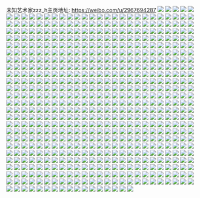 未知艺术家zzz_h主页地址: https://weibo.com/u/2967694287 
![](https://wx4.sinaimg.cn/mw2000/b0e36bcfly1h96jp3pt6tj22j71qc7wh.jpg) 
![](https://wx4.sinaimg.cn/mw2000/b0e36bcfly1h96jp7628vj22j71qcnpd.jpg) 
![](https://wx4.sinaimg.cn/mw2000/b0e36bcfly1h96jp51rjfj22j71qc7wh.jpg) 
![](https://wx4.sinaimg.cn/mw2000/b0e36bcfly1h96jp680wjj20n01dsdya.jpg) 
![](https://wx4.sinaimg.cn/mw2000/b0e36bcfly1h96jpaezs2j21hd37ku0x.jpg) 
![](https://wx4.sinaimg.cn/mw2000/b0e36bcfly1h8wjhhbumyj22c133y4qr.jpg) 
![](https://wx4.sinaimg.cn/mw2000/b0e36bcfly1h8wjhj0780j22c0340b2a.jpg) 
![](https://wx4.sinaimg.cn/mw2000/b0e36bcfly1h8wjhcu8pjj22eo37k7wk.jpg) 
![](https://wx4.sinaimg.cn/mw2000/b0e36bcfly1h8wjhemjo6j20u00u0wiq.jpg) 
![](https://wx4.sinaimg.cn/mw2000/b0e36bcfly1h8wjhkdi1zj22c13424qq.jpg) 
![](https://wx4.sinaimg.cn/mw2000/b0e36bcfly1h8wjg4l2myj20wi1ycdrg.jpg) 
![](https://wx4.sinaimg.cn/mw2000/b0e36bcfly1h896w9l913j22c0333hdu.jpg) 
![](https://wx4.sinaimg.cn/mw2000/b0e36bcfly1h896vuvg7cj21uo18g7w2.jpg) 
![](https://wx4.sinaimg.cn/mw2000/b0e36bcfly1h896w50157j22c0341qv6.jpg) 
![](https://wx4.sinaimg.cn/mw2000/b0e36bcfly1h896wqrjbtj21s035se82.jpg) 
![](https://wx4.sinaimg.cn/mw2000/b0e36bcfly1h896wedf8rj22j71qcu0x.jpg) 
![](https://wx4.sinaimg.cn/mw2000/b0e36bcfly1h896wyyrvmj21s035s7wi.jpg) 
![](https://wx4.sinaimg.cn/mw2000/b0e36bcfly1h896vzaumij22j71qc1ky.jpg) 
![](https://wx4.sinaimg.cn/mw2000/b0e36bcfly1h896wb5me4j21uo18gb25.jpg) 
![](https://wx4.sinaimg.cn/mw2000/b0e36bcfly1h896wijxb2j22j71qc7wi.jpg) 
![](https://wx4.sinaimg.cn/mw2000/b0e36bcfly1h896w14d83j218g1uono2.jpg) 
![](https://wx4.sinaimg.cn/mw2000/b0e36bcfly1h896x5hcxhj24mo2lsx6r.jpg) 
![](https://wx4.sinaimg.cn/mw2000/b0e36bcfly1h896xiqlf6j218g1uob29.jpg) 
![](https://wx4.sinaimg.cn/mw2000/b0e36bcfly1h896wtdhadj22c0340x6q.jpg) 
![](https://wx4.sinaimg.cn/mw2000/b0e36bcfly1h896wjwtybj23402c0hdt.jpg) 
![](https://wx4.sinaimg.cn/mw2000/b0e36bcfly1h896x7m4s0j22c0340u0y.jpg) 
![](https://wx4.sinaimg.cn/mw2000/b0e36bcfly1h7up1lcajyj20wi1ychdt.jpg) 
![](https://wx4.sinaimg.cn/mw2000/b0e36bcfly1h7ufusibqej23342bcqv7.jpg) 
![](https://wx4.sinaimg.cn/mw2000/b0e36bcfly1h7ufuxkwnpj22bc334npf.jpg) 
![](https://wx4.sinaimg.cn/mw2000/b0e36bcfly1h7ufv46sqlj22bc334qv7.jpg) 
![](https://wx4.sinaimg.cn/mw2000/b0e36bcfly1h7ufv66f2mj23342bckjl.jpg) 
![](https://wx4.sinaimg.cn/mw2000/b0e36bcfly1h7ufuy4h0yj20zi1bek54.jpg) 
![](https://wx4.sinaimg.cn/mw2000/b0e36bcfly1h7ufvbsuqoj23342bcnpd.jpg) 
![](https://wx4.sinaimg.cn/mw2000/b0e36bcfly1h7oh5n4m0ij21s02dc4qq.jpg) 
![](https://wx4.sinaimg.cn/mw2000/b0e36bcfly1h7oh5qbt66j22dc1s0b2a.jpg) 
![](https://wx4.sinaimg.cn/mw2000/b0e36bcfly1h7oh5eqmudj21s02dckjm.jpg) 
![](https://wx4.sinaimg.cn/mw2000/b0e36bcfly1h7oh5gsajjj23342bc1ky.jpg) 
![](https://wx4.sinaimg.cn/mw2000/b0e36bcfly1h7c8jto58uj21sc2dsqv5.jpg) 
![](https://wx4.sinaimg.cn/mw2000/b0e36bcfly1h7c8jucut8j21sc2dsnpd.jpg) 
![](https://wx4.sinaimg.cn/mw2000/b0e36bcfly1h7899o2edhj22dc1s078b.jpg) 
![](https://wx4.sinaimg.cn/mw2000/b0e36bcfly1h7899p6di3j22dc1s0n4z.jpg) 
![](https://wx4.sinaimg.cn/mw2000/b0e36bcfly1h7899irmynj22c02c0qv5.jpg) 
![](https://wx4.sinaimg.cn/mw2000/b0e36bcfly1h7899ro11lj21sc2dskjl.jpg) 
![](https://wx4.sinaimg.cn/mw2000/b0e36bcfly1h789ag7fj7j21fy1fytbp.jpg) 
![](https://wx4.sinaimg.cn/mw2000/b0e36bcfly1h7899swfioj21sc2dsb29.jpg) 
![](https://wx4.sinaimg.cn/mw2000/b0e36bcfly1h789a9o21mj21400tl43e.jpg) 
![](https://wx4.sinaimg.cn/mw2000/b0e36bcfly1h6ya4os5gej22c0340e82.jpg) 
![](https://wx4.sinaimg.cn/mw2000/b0e36bcfly1h6ya4llnf5j22c02c07wi.jpg) 
![](https://wx4.sinaimg.cn/mw2000/b0e36bcfly1h6ya4s6qehj22c0340x6q.jpg) 
![](https://wx4.sinaimg.cn/mw2000/b0e36bcfly1h6s90clweyj21s02dcu0x.jpg) 
![](https://wx4.sinaimg.cn/mw2000/b0e36bcfly1h6s90fpy6tj21s02dckjl.jpg) 
![](https://wx4.sinaimg.cn/mw2000/b0e36bcfly1h6s90643z4j22dc1s01ky.jpg) 
![](https://wx4.sinaimg.cn/mw2000/b0e36bcfly1h6s90k58m4j215o2bcnpd.jpg) 
![](https://wx4.sinaimg.cn/mw2000/b0e36bcfly1h6nfy0gm4yj21s02dc1im.jpg) 
![](https://wx4.sinaimg.cn/mw2000/b0e36bcfly1h6nfxzsb9zj23342bgqci.jpg) 
![](https://wx4.sinaimg.cn/mw2000/b0e36bcfly1h6nfy66qmhj21s02dgjyu.jpg) 
![](https://wx4.sinaimg.cn/mw2000/b0e36bcfly1h6nfy7pt9gj23402c6x6q.jpg) 
![](https://wx4.sinaimg.cn/mw2000/b0e36bcfly1h6b6600vzbj215o2bfe81.jpg) 
![](https://wx4.sinaimg.cn/mw2000/b0e36bcfly1h6b663uoe9j22bq33zk1p.jpg) 
![](https://wx4.sinaimg.cn/mw2000/b0e36bcfly1h6b665ap81j22c02cax6p.jpg) 
![](https://wx4.sinaimg.cn/mw2000/b0e36bcfly1h6a10w6lgpj22c0340hdt.jpg) 
![](https://wx4.sinaimg.cn/mw2000/b0e36bcfly1h6a10v74l9j22c0340jvy.jpg) 
![](https://wx4.sinaimg.cn/mw2000/b0e36bcfly1h6a10r01bmj22c03404j1.jpg) 
![](https://wx4.sinaimg.cn/mw2000/b0e36bcfly1h6a1111fjqj21kw2dcu0x.jpg) 
![](https://wx4.sinaimg.cn/mw2000/b0e36bcfly1h6a10qfllhj21c920eac1.jpg) 
![](https://wx4.sinaimg.cn/mw2000/b0e36bcfly1h6a1147uq6j21kw2dcado.jpg) 
![](https://wx4.sinaimg.cn/mw2000/b0e36bcfly1h646wyacdlj21kw2dc121.jpg) 
![](https://wx4.sinaimg.cn/mw2000/b0e36bcfly1h646wusulaj21kw2dc7wi.jpg) 
![](https://wx4.sinaimg.cn/mw2000/b0e36bcfly1h5qyjn3ymbj21kw1kw7wh.jpg) 
![](https://wx4.sinaimg.cn/mw2000/b0e36bcfly1h5qyjomcqkj22c0340u0y.jpg) 
![](https://wx4.sinaimg.cn/mw2000/b0e36bcfly1h5qyjpg8ymj21sc2ds7wh.jpg) 
![](https://wx4.sinaimg.cn/mw2000/b0e36bcfly1h5qyjs43adj22c0340npf.jpg) 
![](https://wx4.sinaimg.cn/mw2000/b0e36bcfly1h5qyjll5j9j22c0340kjn.jpg) 
![](https://wx4.sinaimg.cn/mw2000/b0e36bcfly1h5qyjtmgs5j22c0340kjn.jpg) 
![](https://wx4.sinaimg.cn/mw2000/b0e36bcfly1h5qyjv5m7jj22c0340npf.jpg) 
![](https://wx4.sinaimg.cn/mw2000/b0e36bcfly1h5lj83u3zij20xc4bke82.jpg) 
![](https://wx4.sinaimg.cn/mw2000/b0e36bcfly1h5lj820vt0j20uk48se82.jpg) 
![](https://wx4.sinaimg.cn/mw2000/b0e36bcfly1h5lj85p0e3j23402c0qv7.jpg) 
![](https://wx4.sinaimg.cn/mw2000/b0e36bcfly1h5emebfld2j21kw2dc1ky.jpg) 
![](https://wx4.sinaimg.cn/mw2000/b0e36bcfly1h5emed83rqj21kw2dcx6p.jpg) 
![](https://wx4.sinaimg.cn/mw2000/b0e36bcfly1h5eme9i4rjj21kw2dc1ky.jpg) 
![](https://wx4.sinaimg.cn/mw2000/b0e36bcfly1h5emef7vo0j21kw2dcx6p.jpg) 
![](https://wx4.sinaimg.cn/mw2000/b0e36bcfly1h5dgd2y8yoj22c02c0b2a.jpg) 
![](https://wx4.sinaimg.cn/mw2000/b0e36bcfly1h5dgczla2oj22c02c0x6p.jpg) 
![](https://wx4.sinaimg.cn/mw2000/b0e36bcfly1h54b5fw36ej20xc3pc7wi.jpg) 
![](https://wx4.sinaimg.cn/mw2000/b0e36bcfly1h54b5e268sj215o662kjl.jpg) 
![](https://wx4.sinaimg.cn/mw2000/b0e36bcfly1h54b5c893zj215o20x4qp.jpg) 
![](https://wx4.sinaimg.cn/mw2000/b0e36bcfly1h54b5aw5b8j22j71qce83.jpg) 
![](https://wx4.sinaimg.cn/mw2000/b0e36bcfly1h4w1hv4c4bj20dw0dwdgm.jpg) 
![](https://wx4.sinaimg.cn/mw2000/b0e36bcfly1h4o860l9bjj22c0340x6q.jpg) 
![](https://wx4.sinaimg.cn/mw2000/b0e36bcfly1h4o85uijigj22c02c0qu5.jpg) 
![](https://wx4.sinaimg.cn/mw2000/b0e36bcfly1h4o85ded14j22bc334x6p.jpg) 
![](https://wx4.sinaimg.cn/mw2000/b0e36bcfly1h4o85l073kj215o3341ky.jpg) 
![](https://wx4.sinaimg.cn/mw2000/b0e36bcfly1h4o85t0rboj215o3h0npd.jpg) 
![](https://wx4.sinaimg.cn/mw2000/b0e36bcfly1h4o87016ldj23342bcu0y.jpg) 
![](https://wx4.sinaimg.cn/mw2000/b0e36bcfly1h4o86b9eu5j22bc334hdu.jpg) 
![](https://wx4.sinaimg.cn/mw2000/b0e36bcfly1h4o85x7ez7j22c02c04qq.jpg) 
![](https://wx4.sinaimg.cn/mw2000/b0e36bcfly1h4o86ffkznj22c0340x6q.jpg) 
![](https://wx4.sinaimg.cn/mw2000/b0e36bcfly1h4o86jafohj22c0340u0y.jpg) 
![](https://wx4.sinaimg.cn/mw2000/b0e36bcfly1h4o86l5riej22ds1scnpd.jpg) 
![](https://wx4.sinaimg.cn/mw2000/b0e36bcfly1h4krvp8974j22bc334hdu.jpg) 
![](https://wx4.sinaimg.cn/mw2000/b0e36bcfly1h4krvnc9hmj215o334npe.jpg) 
![](https://wx4.sinaimg.cn/mw2000/b0e36bcfly1h4krvrlah5j22bc334npe.jpg) 
![](https://wx4.sinaimg.cn/mw2000/b0e36bcfly1h4krvu0iy6j22bc334kjn.jpg) 
![](https://wx4.sinaimg.cn/mw2000/b0e36bcfly1h4krvuxfttj22c03401kz.jpg) 
![](https://wx4.sinaimg.cn/mw2000/b0e36bcfly1h4krvwmegjj215o3347wi.jpg) 
![](https://wx4.sinaimg.cn/mw2000/b0e36bcfly1h3x0c5x8q3j20xc1wrkdw.jpg) 
![](https://wx4.sinaimg.cn/mw2000/b0e36bcfly1h3xcrr90i4j20xc1a8thc.jpg) 
![](https://wx4.sinaimg.cn/mw2000/b0e36bcfly1h3x0iv1zq2j20xc1pnk54.jpg) 
![](https://wx4.sinaimg.cn/mw2000/b0e36bcfly1h3xcrrrkexj20xc1juarz.jpg) 
![](https://wx4.sinaimg.cn/mw2000/b0e36bcfly1h3z9zjkp9bj20xc1pndp4.jpg) 
![](https://wx4.sinaimg.cn/mw2000/b0e36bcfly1h3z9zi5twdj215o1lo1it.jpg) 
![](https://wx4.sinaimg.cn/mw2000/b0e36bcfly1h3v3sn1r26j21ji4aa4qp.jpg) 
![](https://wx4.sinaimg.cn/mw2000/b0e36bcfly1h3v3snc2ytj20u30u0n1d.jpg) 
![](https://wx4.sinaimg.cn/mw2000/b0e36bcfly1h3ljtgjv3sj21kw2dc4qq.jpg) 
![](https://wx4.sinaimg.cn/mw2000/b0e36bcfly1h3ljtd4j3jj215o3h0e81.jpg) 
![](https://wx4.sinaimg.cn/mw2000/b0e36bcfly1h3ljtpvi71j21kw2dc1ky.jpg) 
![](https://wx4.sinaimg.cn/mw2000/b0e36bcfly1h3ljtn16soj21kw2dcx6p.jpg) 
![](https://wx4.sinaimg.cn/mw2000/b0e36bcfly1h3lju2ermaj21ba0zgwik.jpg) 
![](https://wx4.sinaimg.cn/mw2000/b0e36bcfly1h3lju20r48j21kw2dc1ky.jpg) 
![](https://wx4.sinaimg.cn/mw2000/b0e36bcfly1h3ljtjlugdj21kw2dc7wh.jpg) 
![](https://wx4.sinaimg.cn/mw2000/b0e36bcfly1h3ljtuap1dj215o3h0e82.jpg) 
![](https://wx4.sinaimg.cn/mw2000/b0e36bcfly1h3ljtsp934j21kw2dc4qq.jpg) 
![](https://wx4.sinaimg.cn/mw2000/b0e36bcfly1h3ljtc4gb3j215o3hi1ky.jpg) 
![](https://wx4.sinaimg.cn/mw2000/b0e36bcfly1h3ljtxq1c1j22dc1kwkjm.jpg) 
![](https://wx4.sinaimg.cn/mw2000/b0e36bcfly1h3ljtz0pcvj215o3h07wi.jpg) 
![](https://wx4.sinaimg.cn/mw2000/b0e36bcfly1h3kdd6njsaj22c0340e81.jpg) 
![](https://wx4.sinaimg.cn/mw2000/b0e36bcfly1h3kdd4g3tqj21k02c04qq.jpg) 
![](https://wx4.sinaimg.cn/mw2000/b0e36bcfly1h3kdduz1sqj21kw2dce82.jpg) 
![](https://wx4.sinaimg.cn/mw2000/b0e36bcfly1h35gqbcs3zj20tz0tz45m.jpg) 
![](https://wx4.sinaimg.cn/mw2000/b0e36bcfly1h34ahof84pj20u00xagrv.jpg) 
![](https://wx4.sinaimg.cn/mw2000/b0e36bcfly1h2ty7etcmkj21kw1kw7wh.jpg) 
![](https://wx4.sinaimg.cn/mw2000/b0e36bcfly1h2ty7dl8v6j21kw1kwb29.jpg) 
![](https://wx4.sinaimg.cn/mw2000/b0e36bcfly1h2ty7fqyz5j21kw1kw7wh.jpg) 
![](https://wx4.sinaimg.cn/mw2000/b0e36bcfly1h2ty7gr3nnj21kw1kw1kx.jpg) 
![](https://wx4.sinaimg.cn/mw2000/b0e36bcfly1h2rt6vpaitj22c03401l1.jpg) 
![](https://wx4.sinaimg.cn/mw2000/b0e36bcfly1h2rt6wnbv9j21sc2dsu0x.jpg) 
![](https://wx4.sinaimg.cn/mw2000/b0e36bcfly1h2rt6u6bydj22c0340e84.jpg) 
![](https://wx4.sinaimg.cn/mw2000/b0e36bcfly1h2rt6y4h7ij21ka1kaqqj.jpg) 
![](https://wx4.sinaimg.cn/mw2000/b0e36bcfly1h2rt6xicqtj22c0340hdu.jpg) 
![](https://wx4.sinaimg.cn/mw2000/b0e36bcfly1h2rt6yw987j20zj0zjwom.jpg) 
![](https://wx4.sinaimg.cn/mw2000/b0e36bcfly1h2o8m1s8dhj20u00u0jvv.jpg) 
![](https://wx4.sinaimg.cn/mw2000/b0e36bcfly1h2hfu35g2oj20u00u0q8o.jpg) 
![](https://wx4.sinaimg.cn/mw2000/b0e36bcfly1h2gcc0hzo9j20u0140wku.jpg) 
![](https://wx4.sinaimg.cn/mw2000/b0e36bcfly1h2gcc0rjiaj20u01400yl.jpg) 
![](https://wx4.sinaimg.cn/mw2000/b0e36bcfly1h2gcc07etcj20u0140qa6.jpg) 
![](https://wx4.sinaimg.cn/mw2000/b0e36bcfly1h2gcc0yx70j20u00u044c.jpg) 
![](https://wx4.sinaimg.cn/mw2000/b0e36bcfly1h22jc940usj20u013i0z8.jpg) 
![](https://wx4.sinaimg.cn/mw2000/b0e36bcfly1h22jc9fbj7j20u013idn3.jpg) 
![](https://wx4.sinaimg.cn/mw2000/b0e36bcfly1h22jc9ni0jj20u013iwm4.jpg) 
![](https://wx4.sinaimg.cn/mw2000/b0e36bcfly1h22jc9vt7kj20u013igsr.jpg) 
![](https://wx4.sinaimg.cn/mw2000/b0e36bcfly1h22jc8tw6wj218z0u0n6k.jpg) 
![](https://wx4.sinaimg.cn/mw2000/b0e36bcfly1h1z19qgaidj22c02c0hdt.jpg) 
![](https://wx4.sinaimg.cn/mw2000/b0e36bcfly1h1z19orjrej22c02c0x6p.jpg) 
![](https://wx4.sinaimg.cn/mw2000/b0e36bcfly1h1z19jf4ykj21kw2dce81.jpg) 
![](https://wx4.sinaimg.cn/mw2000/b0e36bcfly1h1z19n1pj5j22bc3347wi.jpg) 
![](https://wx4.sinaimg.cn/mw2000/b0e36bcfly1h1wnno0s54j218g1uonki.jpg) 
![](https://wx4.sinaimg.cn/mw2000/b0e36bcfly1h1wnnop0foj218g1uoqon.jpg) 
![](https://wx4.sinaimg.cn/mw2000/b0e36bcfly1h1wnnpxc37j218g1uo1kx.jpg) 
![](https://wx4.sinaimg.cn/mw2000/b0e36bcfly1h1t3ztifejj22c0340npe.jpg) 
![](https://wx4.sinaimg.cn/mw2000/b0e36bcfly1h1t3zv63gqj218g1uou0x.jpg) 
![](https://wx4.sinaimg.cn/mw2000/b0e36bcfly1h1t3zz3urij22c03401kz.jpg) 
![](https://wx4.sinaimg.cn/mw2000/b0e36bcfly1h1t3zx6uj3j22c0340kjn.jpg) 
![](https://wx4.sinaimg.cn/mw2000/b0e36bcfly1h1t3zwdcppj21uo18ghdt.jpg) 
![](https://wx4.sinaimg.cn/mw2000/b0e36bcfly1h1t3zy3xz3j22c03404qr.jpg) 
![](https://wx4.sinaimg.cn/mw2000/b0e36bcfly1h1t4007yl1j22c0340qv7.jpg) 
![](https://wx4.sinaimg.cn/mw2000/b0e36bcfly1h1f9ogbzcsj21sc2dsnpd.jpg) 
![](https://wx4.sinaimg.cn/mw2000/b0e36bcfly1h1f9okkwsqj21sc2dse4k.jpg) 
![](https://wx4.sinaimg.cn/mw2000/b0e36bcfly1h1fa6p0gtdj21sc2dsx6p.jpg) 
![](https://wx4.sinaimg.cn/mw2000/b0e36bcfly1h1fa6o4abxj21sc2dsqv5.jpg) 
![](https://wx4.sinaimg.cn/mw2000/b0e36bcfly1h1falae0chj21sc2dsnjx.jpg) 
![](https://wx4.sinaimg.cn/mw2000/b0e36bcfly1h126a34eiaj20wi1yctgc.jpg) 
![](https://wx4.sinaimg.cn/mw2000/b0e36bcfly1h0xtu0s5v7j22c02c0u0y.jpg) 
![](https://wx4.sinaimg.cn/mw2000/b0e36bcfly1h0xtudx52bj22c03407wk.jpg) 
![](https://wx4.sinaimg.cn/mw2000/b0e36bcfly1h0xtui6khwj22c0340b2c.jpg) 
![](https://wx4.sinaimg.cn/mw2000/b0e36bcfly1h0xtu18hlbj213w0twtkp.jpg) 
![](https://wx4.sinaimg.cn/mw2000/b0e36bcfly1h0segv0zivj21s02dcx6p.jpg) 
![](https://wx4.sinaimg.cn/mw2000/b0e36bcfly1h0segxejoaj22dc1s0x6p.jpg) 
![](https://wx4.sinaimg.cn/mw2000/b0e36bcfly1h0segzmatyj21s02dcx6p.jpg) 
![](https://wx4.sinaimg.cn/mw2000/b0e36bcfly1h0seh1t2i5j21s02dchdu.jpg) 
![](https://wx4.sinaimg.cn/mw2000/b0e36bcfly1h0seglgvl7j22dc1s04qq.jpg) 
![](https://wx4.sinaimg.cn/mw2000/b0e36bcfly1h0segs0a5zj22dc1s07wh.jpg) 
![](https://wx4.sinaimg.cn/mw2000/b0e36bcfly1h0segonw9mj22dc1s04qp.jpg) 
![](https://wx4.sinaimg.cn/mw2000/b0e36bcfly1h08kok0t5xj21s02dc1kz.jpg) 
![](https://wx4.sinaimg.cn/mw2000/b0e36bcfly1h08koskp1cj22dc1s04qq.jpg) 
![](https://wx4.sinaimg.cn/mw2000/b0e36bcfly1h08koex2jlj21s02dcqv6.jpg) 
![](https://wx4.sinaimg.cn/mw2000/b0e36bcfly1h08koo6nmrj22dc1s0x6q.jpg) 
![](https://wx4.sinaimg.cn/mw2000/b0e36bcfly1h08ko9k48aj21s02dcx6p.jpg) 
![](https://wx4.sinaimg.cn/mw2000/b0e36bcfly1h08koyeu7vj22dc1s04qr.jpg) 
![](https://wx4.sinaimg.cn/mw2000/b0e36bcfly1h00fyi0fggj215o2bcnpd.jpg) 
![](https://wx4.sinaimg.cn/mw2000/b0e36bcfly1h02bx3d4vbj22c02c0hdu.jpg) 
![](https://wx4.sinaimg.cn/mw2000/b0e36bcfly1h02bxa7uftj20xc2or1kx.jpg) 
![](https://wx4.sinaimg.cn/mw2000/b0e36bcfly1h02by2g2jzj215o2bcqv5.jpg) 
![](https://wx4.sinaimg.cn/mw2000/b0e36bcfly1h02c44tvkrj22c02c0e82.jpg) 
![](https://wx4.sinaimg.cn/mw2000/b0e36bcfly1gzsj6sz1cqj20sg0g0jwq.jpg) 
![](https://wx4.sinaimg.cn/mw2000/b0e36bcfly1gzsj766jicj22k61rbnpe.jpg) 
![](https://wx4.sinaimg.cn/mw2000/b0e36bcfly1gzsj6ts25xj20sg0g0teg.jpg) 
![](https://wx4.sinaimg.cn/mw2000/b0e36bcfly1gzsj72oahqj22k61rb1kz.jpg) 
![](https://wx4.sinaimg.cn/mw2000/b0e36bcfly1gz8qfsfmcqj21sc2dsnpd.jpg) 
![](https://wx4.sinaimg.cn/mw2000/b0e36bcfly1gz8qfnou87j21sc2dskjl.jpg) 
![](https://wx4.sinaimg.cn/mw2000/b0e36bcfly1gz8qfr4c8gj21sc2dsu0x.jpg) 
![](https://wx4.sinaimg.cn/mw2000/b0e36bcfly1gz8qfp061yj21sc2dsu0x.jpg) 
![](https://wx4.sinaimg.cn/mw2000/b0e36bcfly1gz8qfmb82nj20sg0g0adm.jpg) 
![](https://wx4.sinaimg.cn/mw2000/b0e36bcfly1gz8qft4km9j21sc1sc4qp.jpg) 
![](https://wx4.sinaimg.cn/mw2000/b0e36bcfly1gz8qfxyrv1j216o1kwkdn.jpg) 
![](https://wx4.sinaimg.cn/mw2000/b0e36bcfly1gz8qfwf1j7j21sc2dsqv5.jpg) 
![](https://wx4.sinaimg.cn/mw2000/b0e36bcfly1gz8qfuyr2qj21sc2dsx6p.jpg) 
![](https://wx4.sinaimg.cn/mw2000/b0e36bcfly1gz40vgbpqnj215o1awwth.jpg) 
![](https://wx4.sinaimg.cn/mw2000/b0e36bcfly1gz40vrkuehj215o1aw17j.jpg) 
![](https://wx4.sinaimg.cn/mw2000/b0e36bcfly1gz40vm5jb8j20xc2s07wh.jpg) 
![](https://wx4.sinaimg.cn/mw2000/b0e36bcfly1gyutb9ytbtj22c03407wj.jpg) 
![](https://wx4.sinaimg.cn/mw2000/b0e36bcfly1gyutb7ox2vj23402c0kjo.jpg) 
![](https://wx4.sinaimg.cn/mw2000/b0e36bcfly1gyutbe9q73j22c0340hdv.jpg) 
![](https://wx4.sinaimg.cn/mw2000/b0e36bcfly1gyutbc9s3qj21kw2dcb29.jpg) 
![](https://wx4.sinaimg.cn/mw2000/b0e36bcfly1gyutbap7rcj22dc1kwnpd.jpg) 
![](https://wx4.sinaimg.cn/mw2000/b0e36bcfly1gyutbg0pq4j22c0340u0z.jpg) 
![](https://wx4.sinaimg.cn/mw2000/b0e36bcfly1gyglxtyro4j22t11vl7wj.jpg) 
![](https://wx4.sinaimg.cn/mw2000/b0e36bcfly1gyglxvxbtuj22t11vlhdv.jpg) 
![](https://wx4.sinaimg.cn/mw2000/b0e36bcfly1gyglxwdau2j21kw1kwnlb.jpg) 
![](https://wx4.sinaimg.cn/mw2000/b0e36bcfly1gygly14eyuj21kw2dchdu.jpg) 
![](https://wx4.sinaimg.cn/mw2000/b0e36bcfly1gyglxsomlzj20oi0trwn4.jpg) 
![](https://wx4.sinaimg.cn/mw2000/b0e36bcfly1gyglxxve6uj21kw2dchdu.jpg) 
![](https://wx4.sinaimg.cn/mw2000/b0e36bcfly1gygly2ohvqj21kw2dckjm.jpg) 
![](https://wx4.sinaimg.cn/mw2000/b0e36bcfly1gygly3sgovj22c02c01ky.jpg) 
![](https://wx4.sinaimg.cn/mw2000/b0e36bcfly1gyglxzg172j21kw2dc7wh.jpg) 
![](https://wx4.sinaimg.cn/mw2000/b0e36bcfly1gygly60hxnj22t11vl4qr.jpg) 
![](https://wx4.sinaimg.cn/mw2000/b0e36bcfly1gygly4wd59j22t11vlu0y.jpg) 
![](https://wx4.sinaimg.cn/mw2000/b0e36bcfly1gygly7shkjj22t11vlnpe.jpg) 
![](https://wx4.sinaimg.cn/mw2000/b0e36bcfly1gy22lveaexj21kw2dc4qq.jpg) 
![](https://wx4.sinaimg.cn/mw2000/b0e36bcfly1gy22l0tuvrj22ag1im1kx.jpg) 
![](https://wx4.sinaimg.cn/mw2000/b0e36bcfly1gy22kzsotej21kw1kw4qp.jpg) 
![](https://wx4.sinaimg.cn/mw2000/b0e36bcfly1gy22l6coiyj22dc1kwb29.jpg) 
![](https://wx4.sinaimg.cn/mw2000/b0e36bcfly1gy22l7qe98j21kw2dc7wh.jpg) 
![](https://wx4.sinaimg.cn/mw2000/b0e36bcfly1gy22laizuzj218g1uo4qp.jpg) 
![](https://wx4.sinaimg.cn/mw2000/b0e36bcfly1gy22ldgzlzj21kw2dce81.jpg) 
![](https://wx4.sinaimg.cn/mw2000/b0e36bcfly1gy22l4v25vj21nh2ddkjl.jpg) 
![](https://wx4.sinaimg.cn/mw2000/b0e36bcfly1gy22licxduj22bc334npe.jpg) 
![](https://wx4.sinaimg.cn/mw2000/b0e36bcfly1gy22lm61xlj21i0200b29.jpg) 
![](https://wx4.sinaimg.cn/mw2000/b0e36bcfly1gy22lkgyi5j22bc3347wi.jpg) 
![](https://wx4.sinaimg.cn/mw2000/b0e36bcfly1gy22lqkjcfj21i0200x6p.jpg) 
![](https://wx4.sinaimg.cn/mw2000/b0e36bcfly1gxv1fwzvt9j22eo1m1e81.jpg) 
![](https://wx4.sinaimg.cn/mw2000/b0e36bcfly1gxv1g0a7a6j22eo1ls1kx.jpg) 
![](https://wx4.sinaimg.cn/mw2000/b0e36bcfly1gxv1g81sxcj22dc1kw4qq.jpg) 
![](https://wx4.sinaimg.cn/mw2000/b0e36bcfly1gxv1g99sa5j20u0140n4m.jpg) 
![](https://wx4.sinaimg.cn/mw2000/b0e36bcfly1gxrmizbbupj20n0370qv5.jpg) 
![](https://wx4.sinaimg.cn/mw2000/b0e36bcfly1gxrmj1eyj5j20n03md4qp.jpg) 
![](https://wx4.sinaimg.cn/mw2000/b0e36bcfly1gxpdjvqt4rj22dc1kwx6p.jpg) 
![](https://wx4.sinaimg.cn/mw2000/b0e36bcfly1gxpdk43788j21kw2dc1ky.jpg) 
![](https://wx4.sinaimg.cn/mw2000/b0e36bcfly1gxpdkfs33hj21kw2dcu0x.jpg) 
![](https://wx4.sinaimg.cn/mw2000/b0e36bcfly1gxpdkv8zyij23342bc1ky.jpg) 
![](https://wx4.sinaimg.cn/mw2000/b0e36bcfly1gxpdkphnc9j23342bc7wi.jpg) 
![](https://wx4.sinaimg.cn/mw2000/b0e36bcfly1gxpdky13lij23342bcqrs.jpg) 
![](https://wx4.sinaimg.cn/mw2000/b0e36bcfly1gx93v79dqtj23342bc1kz.jpg) 
![](https://wx4.sinaimg.cn/mw2000/b0e36bcfly1gx93w2xfutj22bc334x6q.jpg) 
![](https://wx4.sinaimg.cn/mw2000/b0e36bcfly1gx93vsyd98j22c0340hdv.jpg) 
![](https://wx4.sinaimg.cn/mw2000/b0e36bcfly1gx93vycaa6j22bc334hdu.jpg) 
![](https://wx4.sinaimg.cn/mw2000/b0e36bcfly1gx93w5dfthj23342bckjl.jpg) 
![](https://wx4.sinaimg.cn/mw2000/b0e36bcfly1gx93vd96evj22c0340hdv.jpg) 
![](https://wx4.sinaimg.cn/mw2000/b0e36bcfly1gwzpciqvbtj22c02c0hdu.jpg) 
![](https://wx4.sinaimg.cn/mw2000/b0e36bcfly1gwzpcbzfqbj22c0340hdv.jpg) 
![](https://wx4.sinaimg.cn/mw2000/b0e36bcfly1gwzpcdmo4mj22c02c04qp.jpg) 
![](https://wx4.sinaimg.cn/mw2000/b0e36bcfly1gwsu82og5cj20n03mlhdt.jpg) 
![](https://wx4.sinaimg.cn/mw2000/b0e36bcfly1gwsu8fbxroj20n0370b29.jpg) 
![](https://wx4.sinaimg.cn/mw2000/b0e36bcfly1gwsu86k40tj20n02k0e81.jpg) 
![](https://wx4.sinaimg.cn/mw2000/b0e36bcfly1gwsu81bvamj21400u0qbs.jpg) 
![](https://wx4.sinaimg.cn/mw2000/b0e36bcfly1gwpjkekg4wj21ds0n07nn.jpg) 
![](https://wx4.sinaimg.cn/mw2000/b0e36bcfly1gwpjkizy56j21ds0n0e4v.jpg) 
![](https://wx4.sinaimg.cn/mw2000/b0e36bcfly1gwdtk3ejx6j22c02c0x6p.jpg) 
![](https://wx4.sinaimg.cn/mw2000/b0e36bcfly1gwdtk1142oj22c02c0u0x.jpg) 
![](https://wx4.sinaimg.cn/mw2000/b0e36bcfly1gw93hq2z9uj20n00m8juj.jpg) 
![](https://wx4.sinaimg.cn/mw2000/b0e36bcfly1gw4desovmdj22c02c0b2a.jpg) 
![](https://wx4.sinaimg.cn/mw2000/b0e36bcfly1gvyz8bna0yj21kw2dcnpd.jpg) 
![](https://wx4.sinaimg.cn/mw2000/b0e36bcfly1gvyz99shr1j23342bcx6p.jpg) 
![](https://wx4.sinaimg.cn/mw2000/b0e36bcfly1gvyz91d0daj22dc1kwnpd.jpg) 
![](https://wx4.sinaimg.cn/mw2000/b0e36bcfly1gvyz8i8kv5j22c0340kjm.jpg) 
![](https://wx4.sinaimg.cn/mw2000/b0e36bcfly1gvyz8rldswj22c03404qr.jpg) 
![](https://wx4.sinaimg.cn/mw2000/b0e36bcfly1gvyz8wd4kij22c0340npe.jpg) 
![](https://wx4.sinaimg.cn/mw2000/b0e36bcfly1gvyz9gnhcuj22c02c0kjm.jpg) 
![](https://wx4.sinaimg.cn/mw2000/b0e36bcfly1gvyz9c1o83j22dc1kwe81.jpg) 
![](https://wx4.sinaimg.cn/mw2000/b0e36bcfly1gvyz84shsqj22c02c07wj.jpg) 
![](https://wx4.sinaimg.cn/mw2000/003eQ8QTly1gvq927u2y5j61ri1rix6p02.jpg) 
![](https://wx4.sinaimg.cn/mw2000/003eQ8QTly1gvq92aw05wj60n02k0b2902.jpg) 
![](https://wx4.sinaimg.cn/mw2000/003eQ8QTly1gvq92caxwej61kw2dcb2902.jpg) 
![](https://wx4.sinaimg.cn/mw2000/003eQ8QTly1gvjpmx0lfyj61yz2mn1ky02.jpg) 
![](https://wx4.sinaimg.cn/mw2000/003eQ8QTly1gvjpmtvntvj62c02c01kx02.jpg) 
![](https://wx4.sinaimg.cn/mw2000/b0e36bcfly1gv70w8wes1j20ny054dgm.jpg) 
![](https://wx4.sinaimg.cn/mw2000/b0e36bcfly1gv5xto13z3j227k27ke81.jpg) 
![](https://wx4.sinaimg.cn/mw2000/003eQ8QTly1gv3jpuxgwsj61sc2ds7wi02.jpg) 
![](https://wx4.sinaimg.cn/mw2000/003eQ8QTly1gv3jq2dsouj60n01a0ati02.jpg) 
![](https://wx4.sinaimg.cn/mw2000/003eQ8QTly1gv3jpwqk42j61sc2ds4qq02.jpg) 
![](https://wx4.sinaimg.cn/mw2000/003eQ8QTly1gv3jpzdw3mj62c02c01ky02.jpg) 
![](https://wx4.sinaimg.cn/mw2000/003eQ8QTly1gv3jq1o1nvj62bc334qv602.jpg) 
![](https://wx4.sinaimg.cn/mw2000/003eQ8QTly1gv3jpsd8shj61l61l6b2902.jpg) 
![](https://wx4.sinaimg.cn/mw2000/b0e36bcfly1gv1d2u8m0mj20u01hcnn7.jpg) 
![](https://wx4.sinaimg.cn/mw2000/003eQ8QTly1gv1d2rg88ej61hc0u0ngc02.jpg) 
![](https://wx4.sinaimg.cn/mw2000/003eQ8QTly1gv1d2t7hlmj62c0340npf02.jpg) 
![](https://wx4.sinaimg.cn/mw2000/003eQ8QTly1gv1d2vabz4j60n01a0trq02.jpg) 
![](https://wx4.sinaimg.cn/mw2000/b0e36bcfly1guppvx7mzjj21kw2e0e82.jpg) 
![](https://wx4.sinaimg.cn/mw2000/003eQ8QTly1guppvuyig3j61kw2ewb2a02.jpg) 
![](https://wx4.sinaimg.cn/mw2000/003eQ8QTly1gupcrou8vvj61ds0n0wxi02.jpg) 
![](https://wx4.sinaimg.cn/mw2000/003eQ8QTly1gukq6g33rqj61ds0n0tsr02.jpg) 
![](https://wx4.sinaimg.cn/mw2000/003eQ8QTly1gudx92rjwgj61ds0n0wo102.jpg) 
![](https://wx4.sinaimg.cn/mw2000/003eQ8QTly1gudx93t8q6j61ds0n0k6902.jpg) 
![](https://wx4.sinaimg.cn/mw2000/003eQ8QTly1guailv3sdkj62c02c07wi02.jpg) 
![](https://wx4.sinaimg.cn/mw2000/003eQ8QTly1gu8cdcw852j61kw1kwqm002.jpg) 
![](https://wx4.sinaimg.cn/mw2000/003eQ8QTly1gu8cddviooj61kw1kwdxf02.jpg) 
![](https://wx4.sinaimg.cn/mw2000/003eQ8QTly1gu8cdf34e3j618g1uo1kx02.jpg) 
![](https://wx4.sinaimg.cn/mw2000/003eQ8QTly1gu8cdc0jk6j618g1uo4q102.jpg) 
![](https://wx4.sinaimg.cn/mw2000/b0e36bcfly1gtpteis6zlj218g1uo4qp.jpg) 
![](https://wx4.sinaimg.cn/mw2000/b0e36bcfly1gtptehrwwyj218g1uo4qp.jpg) 
![](https://wx4.sinaimg.cn/mw2000/b0e36bcfly1gtptefgmphj218g1uo1kx.jpg) 
![](https://wx4.sinaimg.cn/mw2000/b0e36bcfly1gtbz298z40j21sc1scx6p.jpg) 
![](https://wx4.sinaimg.cn/mw2000/b0e36bcfly1gtbz24xn7yj218g1uo7wh.jpg) 
![](https://wx4.sinaimg.cn/mw2000/b0e36bcfly1gtbz2axluuj21sc1sc4qq.jpg) 
![](https://wx4.sinaimg.cn/mw2000/b0e36bcfly1gtbz25kzvsj218g1uo7wh.jpg) 
![](https://wx4.sinaimg.cn/mw2000/b0e36bcfly1gtbz271gobj21sc2dse82.jpg) 
![](https://wx4.sinaimg.cn/mw2000/b0e36bcfly1gtbz289fzsj218g1uo7wh.jpg) 
![](https://wx4.sinaimg.cn/mw2000/b0e36bcfly1gsvw4qt5brj21o02you0y.jpg) 
![](https://wx4.sinaimg.cn/mw2000/b0e36bcfly1gsvw4upx4fj21o02yob2a.jpg) 
![](https://wx4.sinaimg.cn/mw2000/b0e36bcfly1gsvw4pd8cvj21o02yokjm.jpg) 
![](https://wx4.sinaimg.cn/mw2000/b0e36bcfly1gsvw4tkwq3j22c0340x6r.jpg) 
![](https://wx4.sinaimg.cn/mw2000/b0e36bcfly1gsl0j2vebmj218g18gkgv.jpg) 
![](https://wx4.sinaimg.cn/mw2000/b0e36bcfly1gsl0j04lokj22yo1o0qv6.jpg) 
![](https://wx4.sinaimg.cn/mw2000/b0e36bcfly1gsl0j1ebeij21sc2dskjm.jpg) 
![](https://wx4.sinaimg.cn/mw2000/b0e36bcfly1gsl0j220evj21uo18g4qp.jpg) 
![](https://wx4.sinaimg.cn/mw2000/b0e36bcfly1gs96qc68p3j21kw16o7wi.jpg) 
![](https://wx4.sinaimg.cn/mw2000/b0e36bcfly1gs96qfwe5ij22c02c07wh.jpg) 
![](https://wx4.sinaimg.cn/mw2000/b0e36bcfly1gs96qb0m73j21kw16ob2a.jpg) 
![](https://wx4.sinaimg.cn/mw2000/b0e36bcfly1gs96qetb2xj22c03404qt.jpg) 
![](https://wx4.sinaimg.cn/mw2000/b0e36bcfly1gs96q9w0y4j21kw2dcx6t.jpg) 
![](https://wx4.sinaimg.cn/mw2000/b0e36bcfly1gs96qh4ttfj21u91u97wi.jpg) 
![](https://wx4.sinaimg.cn/mw2000/b0e36bcfly1gs0hq1cdkdj22c02c0npf.jpg) 
![](https://wx4.sinaimg.cn/mw2000/b0e36bcfly1gs0hq29jrcj21kw2dce81.jpg) 
![](https://wx4.sinaimg.cn/mw2000/b0e36bcfly1gs0hr77ypjj20n01dsb29.jpg) 
![](https://wx4.sinaimg.cn/mw2000/b0e36bcfly1gs0hq6n6llj22c02c0b2a.jpg) 
![](https://wx4.sinaimg.cn/mw2000/b0e36bcfly1grtgk627thj22j71qc7wi.jpg) 
![](https://wx4.sinaimg.cn/mw2000/b0e36bcfly1grtgk4sqdnj22j71qc4qq.jpg) 
![](https://wx4.sinaimg.cn/mw2000/b0e36bcfly1grfru1km6tj21kw2dcx6s.jpg) 
![](https://wx4.sinaimg.cn/mw2000/b0e36bcfly1grfru223ovj20n014mtfq.jpg) 
![](https://wx4.sinaimg.cn/mw2000/b0e36bcfly1grfru2ovyoj21kw2dchdt.jpg) 
![](https://wx4.sinaimg.cn/mw2000/b0e36bcfly1gr6rwh1n2ij21x31x3npd.jpg) 
![](https://wx4.sinaimg.cn/mw2000/b0e36bcfly1gr6rwk5fduj222o340hdu.jpg) 
![](https://wx4.sinaimg.cn/mw2000/b0e36bcfly1gr6rwn7k41j222o340qv6.jpg) 
![](https://wx4.sinaimg.cn/mw2000/b0e36bcfly1gr6rwxfbkzj22c03404qz.jpg) 
![](https://wx4.sinaimg.cn/mw2000/b0e36bcfly1gr6rwf05r3j22c03404qs.jpg) 
![](https://wx4.sinaimg.cn/mw2000/b0e36bcfly1gr6rx0bo1nj22c02c04qq.jpg) 
![](https://wx4.sinaimg.cn/mw2000/b0e36bcfly1gqs6izbj8lj22c0340x6r.jpg) 
![](https://wx4.sinaimg.cn/mw2000/b0e36bcfly1gqs6jq6m51j20n02k07wh.jpg) 
![](https://wx4.sinaimg.cn/mw2000/b0e36bcfly1gqs6j4eh26j23402c0x6q.jpg) 
![](https://wx4.sinaimg.cn/mw2000/b0e36bcfly1gqs6jayhytj222o340hdv.jpg) 
![](https://wx4.sinaimg.cn/mw2000/b0e36bcfly1gqs6inorddj22c02c0e82.jpg) 
![](https://wx4.sinaimg.cn/mw2000/b0e36bcfly1gqs6jhylccj222o340u0z.jpg) 
![](https://wx4.sinaimg.cn/mw2000/b0e36bcfly1gqs6jn4ez9j23402c0b2b.jpg) 
![](https://wx4.sinaimg.cn/mw2000/b0e36bcfly1gqs6irxjcej22c02c0hdu.jpg) 
![](https://wx4.sinaimg.cn/mw2000/b0e36bcfly1gqs6jqlk6pj20n00n0dja.jpg) 
![](https://wx4.sinaimg.cn/mw2000/b0e36bcfly1gq2zarfarsj22c02c0e81.jpg) 
![](https://wx4.sinaimg.cn/mw2000/b0e36bcfly1gq2zajuaqwj20n01dskjl.jpg) 
![](https://wx4.sinaimg.cn/mw2000/b0e36bcfly1gq2zb27xvvj22dc2dcb29.jpg) 
![](https://wx4.sinaimg.cn/mw2000/b0e36bcfly1gq2zb07fp2j234022n7wh.jpg) 
![](https://wx4.sinaimg.cn/mw2000/b0e36bcfly1gq2zb80sk0j21900u01kx.jpg) 
![](https://wx4.sinaimg.cn/mw2000/b0e36bcfly1gq2zb61ms9j234022ne81.jpg) 
![](https://wx4.sinaimg.cn/mw2000/b0e36bcfly1gq2za6jtjsj22c0340npf.jpg) 
![](https://wx4.sinaimg.cn/mw2000/b0e36bcfly1gq2zahwidxj23402c0x6q.jpg) 
![](https://wx4.sinaimg.cn/mw2000/b0e36bcfly1gq2zbfu1gjj23402c0u0z.jpg) 
![](https://wx4.sinaimg.cn/mw2000/b0e36bcfly1gq2zav2jzyj22ek1qc1ky.jpg) 
![](https://wx4.sinaimg.cn/mw2000/b0e36bcfly1gq2zbcsxe2j21kw2dcnpe.jpg) 
![](https://wx4.sinaimg.cn/mw2000/b0e36bcfly1gq2zaysvz2j22c03401kz.jpg) 
![](https://wx4.sinaimg.cn/mw2000/b0e36bcfly1gp9r0nsxzjj22c0340qva.jpg) 
![](https://wx4.sinaimg.cn/mw2000/b0e36bcfly1gp9r190qpej22c0340npj.jpg) 
![](https://wx4.sinaimg.cn/mw2000/b0e36bcfly1gp9r0vy1p8j22c02c04qu.jpg) 
![](https://wx4.sinaimg.cn/mw2000/b0e36bcfly1gp9r086ccbj22c0340x6t.jpg) 
![](https://wx4.sinaimg.cn/mw2000/b0e36bcfly1gp9r00dhigj21sc1sc1l0.jpg) 
![](https://wx4.sinaimg.cn/mw2000/b0e36bcfly1gp9qzus8npj21kw1tuu0x.jpg) 
![](https://wx4.sinaimg.cn/mw2000/b0e36bcfly1gp9qzrcj61j21kw2dcu0z.jpg) 
![](https://wx4.sinaimg.cn/mw2000/b0e36bcfly1gp9r1ctyfwj22c02c0kjm.jpg) 
![](https://wx4.sinaimg.cn/mw2000/b0e36bcfly1gp9r0eufwaj21kw2dcx6s.jpg) 
![](https://wx4.sinaimg.cn/mw2000/b0e36bcfly1gp9r1de3vvj20xo0u0n3r.jpg) 
![](https://wx4.sinaimg.cn/mw2000/b0e36bcfly1gp9r1e6adsj20n01x01kx.jpg) 
![](https://wx4.sinaimg.cn/mw2000/b0e36bcfly1gp9r1h42fgj22c02c0x6p.jpg) 
![](https://wx4.sinaimg.cn/mw2000/b0e36bcfly1gor9cqbqtaj22c03401kz.jpg) 
![](https://wx4.sinaimg.cn/mw2000/b0e36bcfly1gor9cncqy9j22c02c0qv6.jpg) 
![](https://wx4.sinaimg.cn/mw2000/b0e36bcfly1gor9cw7fgaj22c02c04qq.jpg) 
![](https://wx4.sinaimg.cn/mw2000/b0e36bcfly1gor9ctz72bj22c0340b2c.jpg) 
![](https://wx4.sinaimg.cn/mw2000/b0e36bcfly1gor9ckt11lj22c02c0kjl.jpg) 
![](https://wx4.sinaimg.cn/mw2000/b0e36bcfly1gor9cxc1vaj21kw2dc7wh.jpg) 
![](https://wx4.sinaimg.cn/mw2000/b0e36bcfly1gor9dci4rmj22c02c04qs.jpg) 
![](https://wx4.sinaimg.cn/mw2000/b0e36bcfly1gor9d93iy5j22c02c0qv6.jpg) 
![](https://wx4.sinaimg.cn/mw2000/b0e36bcfly1gor9df008lj22c02c0e83.jpg) 
![](https://wx4.sinaimg.cn/mw2000/b0e36bcfly1go4607gcdpj22c02c0npd.jpg) 
![](https://wx4.sinaimg.cn/mw2000/b0e36bcfly1go460ln2nzj22c02c0npd.jpg) 
![](https://wx4.sinaimg.cn/mw2000/b0e36bcfly1go460a71jfj22c02c0hdu.jpg) 
![](https://wx4.sinaimg.cn/mw2000/b0e36bcfly1go460ee8x9j22c02c0u0x.jpg) 
![](https://wx4.sinaimg.cn/mw2000/b0e36bcfly1go4608hxauj21o0280hdt.jpg) 
![](https://wx4.sinaimg.cn/mw2000/b0e36bcfly1go460ca47bj22c02c04qq.jpg) 
![](https://wx4.sinaimg.cn/mw2000/b0e36bcfly1go460cwbw0j21o0280b29.jpg) 
![](https://wx4.sinaimg.cn/mw2000/b0e36bcfly1go460b51taj22bw2bw7wi.jpg) 
![](https://wx4.sinaimg.cn/mw2000/b0e36bcfly1go460djmzrj21o0280kjl.jpg) 
![](https://wx4.sinaimg.cn/mw2000/b0e36bcfly1go460fqx2qj23402c01kx.jpg) 
![](https://wx4.sinaimg.cn/mw2000/b0e36bcfly1go460f0i4zj22c0340b29.jpg) 
![](https://wx4.sinaimg.cn/mw2000/b0e36bcfly1go460hk50fj229n29nu0x.jpg) 
![](https://wx4.sinaimg.cn/mw2000/b0e36bcfly1go460ipdctj22c0340qv5.jpg) 
![](https://wx4.sinaimg.cn/mw2000/b0e36bcfly1go46092lc0j21o02807wh.jpg) 
![](https://wx4.sinaimg.cn/mw2000/b0e36bcfly1go460ka19fj22c0340tjq.jpg) 
![](https://wx4.sinaimg.cn/mw2000/b0e36bcfly1go460mns8qj22c02c0npd.jpg) 
![](https://wx4.sinaimg.cn/mw2000/b0e36bcfly1go460nj8ecj22c0340dpe.jpg) 
![](https://wx4.sinaimg.cn/mw2000/b0e36bcfly1go460p3s99j22c02c0u0x.jpg) 
![](https://wx4.sinaimg.cn/mw2000/b0e36bcfly1go2icv3zn9j21o02807wh.jpg) 
![](https://wx4.sinaimg.cn/mw2000/b0e36bcfly1go2icwq4yrj21o0280b29.jpg) 
![](https://wx4.sinaimg.cn/mw2000/b0e36bcfly1go2icz3y0dj21kw2dc7wh.jpg) 
![](https://wx4.sinaimg.cn/mw2000/b0e36bcfly1go2id120axj21kw2dcazc.jpg) 
![](https://wx4.sinaimg.cn/mw2000/b0e36bcfly1go2id2pyemj2231231hdt.jpg) 
![](https://wx4.sinaimg.cn/mw2000/b0e36bcfly1go2id5lvqgj22c02c04qq.jpg) 
![](https://wx4.sinaimg.cn/mw2000/b0e36bcfly1gnvix2jnquj22c02c0qv5.jpg) 
![](https://wx4.sinaimg.cn/mw2000/b0e36bcfly1gnvix0xlqyj22c02c0u0x.jpg) 
![](https://wx4.sinaimg.cn/mw2000/b0e36bcfly1gnvix4euu7j22c02c0npd.jpg) 
![](https://wx4.sinaimg.cn/mw2000/b0e36bcfly1gnvix5fgylj22c02c0npd.jpg) 
![](https://wx4.sinaimg.cn/mw2000/b0e36bcfly1gnf7e4962rj21kw2dc1iw.jpg) 
![](https://wx4.sinaimg.cn/mw2000/b0e36bcfly1gnf7e6mhl0j21sc2dse81.jpg) 
![](https://wx4.sinaimg.cn/mw2000/b0e36bcfly1gnf7e9b8xdj21kw2dce6m.jpg) 
![](https://wx4.sinaimg.cn/mw2000/b0e36bcfly1gnf7e7ad2rj22dc1kwtwx.jpg) 
![](https://wx4.sinaimg.cn/mw2000/b0e36bcfly1gnf7ea3j7lj21sc2dsb29.jpg) 
![](https://wx4.sinaimg.cn/mw2000/b0e36bcfly1gnf7e8n0gsj21kw2dctww.jpg) 
![](https://wx4.sinaimg.cn/mw2000/b0e36bcfly1gnf7e5vyytj21kw2dc1kx.jpg) 
![](https://wx4.sinaimg.cn/mw2000/b0e36bcfly1gnf7e54afsj21kw2dckg1.jpg) 
![](https://wx4.sinaimg.cn/mw2000/b0e36bcfly1gn1g5z8fg7j20jz0jzwhn.jpg) 
![](https://wx4.sinaimg.cn/mw2000/b0e36bcfly1gmyyvrqnzyj21kw1kwtxc.jpg) 
![](https://wx4.sinaimg.cn/mw2000/b0e36bcfly1gmyyvv9994j21kw1kwu0l.jpg) 
![](https://wx4.sinaimg.cn/mw2000/b0e36bcfly1gmyyvsci6zj21kw1kwqh8.jpg) 
![](https://wx4.sinaimg.cn/mw2000/b0e36bcfly1gmyyvws6noj21kw1kwneo.jpg) 
![](https://wx4.sinaimg.cn/mw2000/b0e36bcfly1gmyyvt6frcj21kw2dcb29.jpg) 
![](https://wx4.sinaimg.cn/mw2000/b0e36bcfly1gmyyvwafu1j21kw1kwh61.jpg) 
![](https://wx4.sinaimg.cn/mw2000/b0e36bcfly1gmyyvu7xujj21kw2dc4qp.jpg) 
![](https://wx4.sinaimg.cn/mw2000/b0e36bcfly1gmyyvvrygtj21kw2dce4u.jpg) 
![](https://wx4.sinaimg.cn/mw2000/b0e36bcfly1gmyyvr1dqkj21kw2dc4qp.jpg) 
![](https://wx4.sinaimg.cn/mw2000/b0e36bcfly1gmppzvhtpsj22o02o0e82.jpg) 
![](https://wx4.sinaimg.cn/mw2000/b0e36bcfly1gmppzwhf2zj22801o07wi.jpg) 
![](https://wx4.sinaimg.cn/mw2000/b0e36bcfly1gmppzornp3j22c0340qv5.jpg) 
![](https://wx4.sinaimg.cn/mw2000/b0e36bcfly1gmppznmwohj22c0340npd.jpg) 
![](https://wx4.sinaimg.cn/mw2000/b0e36bcfly1gml8ts29fhj22c02c04qp.jpg) 
![](https://wx4.sinaimg.cn/mw2000/b0e36bcfly1gml8tre3fij22c02c0npd.jpg) 
![](https://wx4.sinaimg.cn/mw2000/b0e36bcfly1gml8ttcsf0j22c02c01ky.jpg) 
![](https://wx4.sinaimg.cn/mw2000/b0e36bcfly1gml8tuqt12j22c02c01ky.jpg) 
![](https://wx4.sinaimg.cn/mw2000/b0e36bcfly1gm7vmdxpdyj22c02c0kjm.jpg) 
![](https://wx4.sinaimg.cn/mw2000/b0e36bcfly1gm7vmgu2o4j22c03404qq.jpg) 
![](https://wx4.sinaimg.cn/mw2000/b0e36bcfly1gm7vmj76ghj22c02c0x6p.jpg) 
![](https://wx4.sinaimg.cn/mw2000/b0e36bcfly1gm7vm9wbbhj22c0340hdt.jpg) 
![](https://wx4.sinaimg.cn/mw2000/b0e36bcfly1gm7vmljnjzj21kw2dcx4u.jpg) 
![](https://wx4.sinaimg.cn/mw2000/b0e36bcfly1gm7vmn4qijj20n01ds1kx.jpg) 
![](https://wx4.sinaimg.cn/mw2000/b0e36bcfgy1glnrxjele7j21kw2dckdq.jpg) 
![](https://wx4.sinaimg.cn/mw2000/b0e36bcfgy1glnrxkmp08j21kw2dcdz0.jpg) 
![](https://wx4.sinaimg.cn/mw2000/b0e36bcfgy1glnrxlvtdzj21kw2dc4o9.jpg) 
![](https://wx4.sinaimg.cn/mw2000/b0e36bcfgy1glnrxhoumjj21dy22wh17.jpg) 
![](https://wx4.sinaimg.cn/mw2000/b0e36bcfgy1gld99mk868j21kw2dcqmr.jpg) 
![](https://wx4.sinaimg.cn/mw2000/b0e36bcfgy1gld99j9irsj21kw2dc7us.jpg) 
![](https://wx4.sinaimg.cn/mw2000/b0e36bcfgy1gld99c9r6mj21kw2dc1kx.jpg) 
![](https://wx4.sinaimg.cn/mw2000/b0e36bcfgy1gld99ebbqoj21c72lfu0x.jpg) 
![](https://wx4.sinaimg.cn/mw2000/b0e36bcfgy1gld99gwlnoj21ae2p91ky.jpg) 
![](https://wx4.sinaimg.cn/mw2000/b0e36bcfgy1gld99l6kvwj210m25vhdt.jpg) 
![](https://wx4.sinaimg.cn/mw2000/b0e36bcfgy1gld99nh0lyj21kw2dctus.jpg) 
![](https://wx4.sinaimg.cn/mw2000/b0e36bcfgy1gld99zr6raj22c0340x6q.jpg) 
![](https://wx4.sinaimg.cn/mw2000/b0e36bcfgy1gld9a2d05cj21kw2dc4qp.jpg) 
![](https://wx4.sinaimg.cn/mw2000/b0e36bcfgy1gl58nckdeaj21kw2dck6i.jpg) 
![](https://wx4.sinaimg.cn/mw2000/b0e36bcfgy1gl58nbus3wj22c02c0ha6.jpg) 
![](https://wx4.sinaimg.cn/mw2000/b0e36bcfgy1gl58ndi5r3j22dc1kwwvv.jpg) 
![](https://wx4.sinaimg.cn/mw2000/b0e36bcfgy1gl58natnu5j21kw2dck6u.jpg) 
![](https://wx4.sinaimg.cn/mw2000/b0e36bcfgy1gl58na8tdvj20u019043j.jpg) 
![](https://wx4.sinaimg.cn/mw2000/b0e36bcfgy1gl58n9qajrj21sc2dskjl.jpg) 
![](https://wx4.sinaimg.cn/mw2000/b0e36bcfgy1gkhs6022fnj21kw2dckhc.jpg) 
![](https://wx4.sinaimg.cn/mw2000/b0e36bcfgy1gkhs626alkj22c02c0npd.jpg) 
![](https://wx4.sinaimg.cn/mw2000/b0e36bcfgy1gkhs5ygzdoj21kw2dc7wh.jpg) 
![](https://wx4.sinaimg.cn/mw2000/b0e36bcfgy1gkhs64rsmvj22c02c01kz.jpg) 
![](https://wx4.sinaimg.cn/mw2000/b0e36bcfgy1gkhs6b4zu7j21kw2dcqv5.jpg) 
![](https://wx4.sinaimg.cn/mw2000/b0e36bcfgy1gkhs681y90j22c02c0e82.jpg) 
![](https://wx4.sinaimg.cn/mw2000/b0e36bcfgy1gkhs6ceupaj21kw2dce81.jpg) 
![](https://wx4.sinaimg.cn/mw2000/b0e36bcfgy1gkhs6eaxmej22c02c0e83.jpg) 
![](https://wx4.sinaimg.cn/mw2000/b0e36bcfgy1gkhs6fkv8cj21j51j5e81.jpg) 
![](https://wx4.sinaimg.cn/mw2000/b0e36bcfgy1gk9nqxbe3mj22c02c0u0x.jpg) 
![](https://wx4.sinaimg.cn/mw2000/b0e36bcfgy1gk9nr2hazqj22c02c0x6p.jpg) 
![](https://wx4.sinaimg.cn/mw2000/b0e36bcfgy1gk9ns4xi9vj22c02c0e81.jpg) 
![](https://wx4.sinaimg.cn/mw2000/b0e36bcfgy1gk9nr505phj21kw2dcx55.jpg) 
![](https://wx4.sinaimg.cn/mw2000/b0e36bcfgy1gk9nran5dvj22c0340kjm.jpg) 
![](https://wx4.sinaimg.cn/mw2000/b0e36bcfgy1gk9nruki37j21sc2dskjl.jpg) 
![](https://wx4.sinaimg.cn/mw2000/b0e36bcfgy1gk9nrfugg2j21kw2dc4qp.jpg) 
![](https://wx4.sinaimg.cn/mw2000/b0e36bcfgy1gk9nrl1218j22dc1kwatb.jpg) 
![](https://wx4.sinaimg.cn/mw2000/b0e36bcfgy1gk9nryk018j21kw2dc1kx.jpg) 
![](https://wx4.sinaimg.cn/mw2000/b0e36bcfgy1gk9nrda6vsj22c02c01kx.jpg) 
![](https://wx4.sinaimg.cn/mw2000/b0e36bcfgy1gk9nrs6p4cj22c02c01ky.jpg) 
![](https://wx4.sinaimg.cn/mw2000/b0e36bcfgy1gk9nrnlfc2j22dc1kw7wh.jpg) 
![](https://wx4.sinaimg.cn/mw2000/b0e36bcfgy1gk9nrwpstnj22c02c0qv5.jpg) 
![](https://wx4.sinaimg.cn/mw2000/b0e36bcfgy1gk9ns2jk9bj22c02c0x6p.jpg) 
![](https://wx4.sinaimg.cn/mw2000/b0e36bcfgy1gk9nriolnfj22c02c0kjl.jpg) 
![](https://wx4.sinaimg.cn/mw2000/b0e36bcfly1gk7pll6mexj22c02c0hdt.jpg) 
![](https://wx4.sinaimg.cn/mw2000/b0e36bcfly1gk7plkdh2jj22c02c0npd.jpg) 
![](https://wx4.sinaimg.cn/mw2000/b0e36bcfgy1gk1oq83m8nj22c02c0npd.jpg) 
![](https://wx4.sinaimg.cn/mw2000/b0e36bcfgy1gk0tuhomwpj21kw2dc1kx.jpg) 
![](https://wx4.sinaimg.cn/mw2000/b0e36bcfgy1gk0tunrqewj21kw2dckjn.jpg) 
![](https://wx4.sinaimg.cn/mw2000/b0e36bcfgy1gk0tuexro0j21kw2dc7wh.jpg) 
![](https://wx4.sinaimg.cn/mw2000/b0e36bcfgy1gk0tuw7wy0j21kw2dc7wh.jpg) 
![](https://wx4.sinaimg.cn/mw2000/b0e36bcfgy1gk0tug0k6ij21kw2dc1jj.jpg) 
![](https://wx4.sinaimg.cn/mw2000/b0e36bcfgy1gk0tuyrh5vj21kw2dc7s7.jpg) 
![](https://wx4.sinaimg.cn/mw2000/b0e36bcfgy1gk0tv0l31qj21kw2dc7wh.jpg) 
![](https://wx4.sinaimg.cn/mw2000/b0e36bcfgy1gk0tud9aouj21kw2dc1kx.jpg) 
![](https://wx4.sinaimg.cn/mw2000/b0e36bcfgy1gk0tv1hsm2j20uq0u0n51.jpg) 
![](https://wx4.sinaimg.cn/mw2000/b0e36bcfgy1gk0tubt9nmj21kw2dctz2.jpg) 
![](https://wx4.sinaimg.cn/mw2000/b0e36bcfgy1gk0tutl1q3j21kw1kw7wk.jpg) 
![](https://wx4.sinaimg.cn/mw2000/b0e36bcfgy1gk0tuan2kzj21kw2dc7wh.jpg) 
![](https://wx4.sinaimg.cn/mw2000/b0e36bcfgy1gjyhup1a77j22c02c0kjm.jpg) 
![](https://wx4.sinaimg.cn/mw2000/b0e36bcfgy1gjyhue6rq2j22c02c0npd.jpg) 
![](https://wx4.sinaimg.cn/mw2000/b0e36bcfgy1gjyhuuubb8j22c02c0npe.jpg) 
![](https://wx4.sinaimg.cn/mw2000/b0e36bcfgy1gjyhufndk7j21kw1kw7oh.jpg) 
![](https://wx4.sinaimg.cn/mw2000/b0e36bcfgy1gjyhua0218j22c02c0u0x.jpg) 
![](https://wx4.sinaimg.cn/mw2000/b0e36bcfgy1gjyhv57qajj22c02c0b2a.jpg) 
![](https://wx4.sinaimg.cn/mw2000/b0e36bcfgy1gjw6co7w8vj21kw23u1kx.jpg) 
![](https://wx4.sinaimg.cn/mw2000/b0e36bcfgy1gjw6deix1kj21xi2sakjm.jpg) 
![](https://wx4.sinaimg.cn/mw2000/b0e36bcfgy1gjw6cxn493j21kw23ux6p.jpg) 
![](https://wx4.sinaimg.cn/mw2000/b0e36bcfgy1gjw6cu1eatj22c02c0b2a.jpg) 
![](https://wx4.sinaimg.cn/mw2000/b0e36bcfgy1gjw6d4ndp4j22c02c0npd.jpg) 
![](https://wx4.sinaimg.cn/mw2000/b0e36bcfgy1gjw6clp2hlj22c02c07wh.jpg) 
![](https://wx4.sinaimg.cn/mw2000/b0e36bcfgy1gjtscjmtumj21kw1tu1kx.jpg) 
![](https://wx4.sinaimg.cn/mw2000/b0e36bcfgy1gjtschwvpwj21kw1tu4qp.jpg) 
![](https://wx4.sinaimg.cn/mw2000/b0e36bcfgy1gjtscxbk41j21kw1tu1kx.jpg) 
![](https://wx4.sinaimg.cn/mw2000/b0e36bcfgy1gjtsd2cupzj22c0340x6q.jpg) 
![](https://wx4.sinaimg.cn/mw2000/b0e36bcfgy1gjtsdd3k0cj22c0340hdu.jpg) 
![](https://wx4.sinaimg.cn/mw2000/b0e36bcfgy1gjtsd73d0aj22c03404qq.jpg) 
![](https://wx4.sinaimg.cn/mw2000/b0e36bcfgy1gjtscul5p5j21kw2dcx6s.jpg) 
![](https://wx4.sinaimg.cn/mw2000/b0e36bcfgy1gjtscfnc6jj21kw1tu4nc.jpg) 
![](https://wx4.sinaimg.cn/mw2000/b0e36bcfgy1gjtsdovjxrj21kw2dc7wl.jpg) 
![](https://wx4.sinaimg.cn/mw2000/b0e36bcfgy1gjsiy6lidlj22c02c01ky.jpg) 
![](https://wx4.sinaimg.cn/mw2000/b0e36bcfgy1gjsiy3it58j20u00u0wla.jpg) 
![](https://wx4.sinaimg.cn/mw2000/b0e36bcfgy1gjsiy7w5xrj22c02c07wh.jpg) 
![](https://wx4.sinaimg.cn/mw2000/b0e36bcfgy1gjsiy2yl0cj22c02c0qv5.jpg) 
![](https://wx4.sinaimg.cn/mw2000/b0e36bcfgy1gjsiy40ogvj20u00u0grz.jpg) 
![](https://wx4.sinaimg.cn/mw2000/b0e36bcfgy1gjsiy4t20jj20u00u0dlt.jpg) 
![](https://wx4.sinaimg.cn/mw2000/b0e36bcfgy1gjmy53dqd0j22c02c0npd.jpg) 
![](https://wx4.sinaimg.cn/mw2000/b0e36bcfgy1gjmy5cidedj22c02c01kz.jpg) 
![](https://wx4.sinaimg.cn/mw2000/b0e36bcfgy1gji90hiwprj22c02c0u0x.jpg) 
![](https://wx4.sinaimg.cn/mw2000/b0e36bcfgy1gji90n2tlxj22c02c0qv5.jpg) 
![](https://wx4.sinaimg.cn/mw2000/b0e36bcfgy1gji90rhn9fj22c02c0e81.jpg) 
![](https://wx4.sinaimg.cn/mw2000/b0e36bcfgy1gji90ugbn1j22c02c07wh.jpg) 
![](https://wx4.sinaimg.cn/mw2000/b0e36bcfgy1gji912euznj21mw1mw1kx.jpg) 
![](https://wx4.sinaimg.cn/mw2000/b0e36bcfgy1gji90yt4iij21sc1sckjl.jpg) 
![](https://wx4.sinaimg.cn/mw2000/b0e36bcfgy1gji917fpsej22c02c0x6p.jpg) 
![](https://wx4.sinaimg.cn/mw2000/b0e36bcfgy1gji91d9562j22c02c04qq.jpg) 
![](https://wx4.sinaimg.cn/mw2000/b0e36bcfgy1gji91jh7clj22c02c0u0y.jpg) 
![](https://wx4.sinaimg.cn/mw2000/b0e36bcfly1gjavnjsqkgj20n01cvgps.jpg) 
![](https://wx4.sinaimg.cn/mw2000/b0e36bcfgy1gj25cjujsyj22v64aqkjt.jpg) 
![](https://wx4.sinaimg.cn/mw2000/b0e36bcfgy1gj25coyjihj22qn4401l5.jpg) 
![](https://wx4.sinaimg.cn/mw2000/b0e36bcfgy1gj25cv03oyj22yo4g0x6x.jpg) 
![](https://wx4.sinaimg.cn/mw2000/b0e36bcfgy1gj25d1qao8j22yo4g0u15.jpg) 
![](https://wx4.sinaimg.cn/mw2000/b0e36bcfgy1gj25djypo1j211x1kwwl3.jpg) 
![](https://wx4.sinaimg.cn/mw2000/b0e36bcfgy1gj25d76ncuj22yo4g04qy.jpg) 
![](https://wx4.sinaimg.cn/mw2000/b0e36bcfgy1gj25delfsjj22yo4g01l6.jpg) 
![](https://wx4.sinaimg.cn/mw2000/b0e36bcfgy1gj25diua8tj22yo4g07wq.jpg) 
![](https://wx4.sinaimg.cn/mw2000/b0e36bcfgy1gj25dnmv9fj22yo4g0x6x.jpg) 
![](https://wx4.sinaimg.cn/mw2000/b0e36bcfgy1gj0zdv09r8j21ds0n01ky.jpg) 
![](https://wx4.sinaimg.cn/mw2000/b0e36bcfgy1gj0zdpp4o7j21ds0n0x6p.jpg) 
![](https://wx4.sinaimg.cn/mw2000/b0e36bcfgy1giz9he9nxzj22sd46jnph.jpg) 
![](https://wx4.sinaimg.cn/mw2000/b0e36bcfgy1giz9hi3nw0j22yo4g07wm.jpg) 
![](https://wx4.sinaimg.cn/mw2000/b0e36bcfgy1giz9i5cxunj211x1kw7al.jpg) 
![](https://wx4.sinaimg.cn/mw2000/b0e36bcfgy1giz9i7xwk2j222o35yu0x.jpg) 
![](https://wx4.sinaimg.cn/mw2000/b0e36bcfgy1giz9hxvfy6j22yo4g0hdz.jpg) 
![](https://wx4.sinaimg.cn/mw2000/b0e36bcfgy1giz9i15pyhj22v64ar7wn.jpg) 
![](https://wx4.sinaimg.cn/mw2000/b0e36bcfgy1giz9ib897sj22yo4g0b2f.jpg) 
![](https://wx4.sinaimg.cn/mw2000/b0e36bcfgy1giz9i4cbrrj22yo4g0x6t.jpg) 
![](https://wx4.sinaimg.cn/mw2000/b0e36bcfgy1giz9haq387j22yo4g04qv.jpg) 
![](https://wx4.sinaimg.cn/mw2000/b0e36bcfgy1giz9ixxhr3j211x1kw44e.jpg) 
![](https://wx4.sinaimg.cn/mw2000/b0e36bcfgy1giz9iwu9xaj22yo4g0kjr.jpg) 
![](https://wx4.sinaimg.cn/mw2000/b0e36bcfgy1giz9j19v42j22yo4g07wm.jpg) 
![](https://wx4.sinaimg.cn/mw2000/b0e36bcfgy1giw0rlxauaj216o1kw4en.jpg) 
![](https://wx4.sinaimg.cn/mw2000/b0e36bcfgy1giw0rnvd63j216o1kw4hm.jpg) 
![](https://wx4.sinaimg.cn/mw2000/b0e36bcfgy1giw0rmeug4j214x14xn88.jpg) 
![](https://wx4.sinaimg.cn/mw2000/b0e36bcfgy1giw0rn5naqj21kw1kw1cv.jpg) 
![](https://wx4.sinaimg.cn/mw2000/b0e36bcfgy1giw0rp0e6nj22bw2bwx6p.jpg) 
![](https://wx4.sinaimg.cn/mw2000/b0e36bcfgy1giw0rqpmupj23402c0kjl.jpg) 
![](https://wx4.sinaimg.cn/mw2000/b0e36bcfgy1givzbbin41j216o1kwwup.jpg) 
![](https://wx4.sinaimg.cn/mw2000/b0e36bcfgy1givzbf7xuyj22c0340hdv.jpg) 
![](https://wx4.sinaimg.cn/mw2000/b0e36bcfgy1givzbnhtgoj22c02c07wi.jpg) 
![](https://wx4.sinaimg.cn/mw2000/b0e36bcfgy1givzbix1jjj23402c0b2a.jpg) 
![](https://wx4.sinaimg.cn/mw2000/b0e36bcfgy1ginr7ue8h4j226t26tqv5.jpg) 
![](https://wx4.sinaimg.cn/mw2000/b0e36bcfgy1ginr7ohbr5j23402c0x6q.jpg) 
![](https://wx4.sinaimg.cn/mw2000/b0e36bcfgy1ginr7zh2d2j22c02c0b2a.jpg) 
![](https://wx4.sinaimg.cn/mw2000/b0e36bcfgy1ginr87mjyhj22c02c0hdv.jpg) 
![](https://wx4.sinaimg.cn/mw2000/b0e36bcfgy1ginr7fu4dqj22c02c04qq.jpg) 
![](https://wx4.sinaimg.cn/mw2000/b0e36bcfgy1ginr88vo19j219q0pq7ba.jpg) 
![](https://wx4.sinaimg.cn/mw2000/b0e36bcfly1gijegerj4gj227t27thdu.jpg) 
![](https://wx4.sinaimg.cn/mw2000/b0e36bcfly1gijeggjtgdj224w24whdu.jpg) 
![](https://wx4.sinaimg.cn/mw2000/b0e36bcfly1gijeghb5mhj21kw1kw1kx.jpg) 
![](https://wx4.sinaimg.cn/mw2000/b0e36bcfly1gijeghxsb8j21kw16o4hr.jpg) 
![](https://wx4.sinaimg.cn/mw2000/b0e36bcfly1gijegiiyx6j21kw1kw7mq.jpg) 
![](https://wx4.sinaimg.cn/mw2000/b0e36bcfly1gijegjbexwj21ei1eike5.jpg) 
![](https://wx4.sinaimg.cn/mw2000/b0e36bcfly1gigytmcyr4j22c02c0npe.jpg) 
![](https://wx4.sinaimg.cn/mw2000/b0e36bcfly1gigytj53m5j21kw1kw4qp.jpg) 
![](https://wx4.sinaimg.cn/mw2000/b0e36bcfly1gigytphxt5j23402c01ky.jpg) 
![](https://wx4.sinaimg.cn/mw2000/b0e36bcfly1gigythds5tj21kw1kwhdo.jpg) 
![](https://wx4.sinaimg.cn/mw2000/b0e36bcfly1gib61ksac1j21kw1kwkf6.jpg) 
![](https://wx4.sinaimg.cn/mw2000/b0e36bcfly1gib61llmzrj20u00u00ym.jpg) 
![](https://wx4.sinaimg.cn/mw2000/b0e36bcfly1gi8wgcqtkxj22c02c0hdu.jpg) 
![](https://wx4.sinaimg.cn/mw2000/b0e36bcfly1gi8wfwm7y9j229j29j4qs.jpg) 
![](https://wx4.sinaimg.cn/mw2000/b0e36bcfly1gi8wf56b03j22c02c07wi.jpg) 
![](https://wx4.sinaimg.cn/mw2000/b0e36bcfly1gi8wgq2yixj22c02c04qq.jpg) 
![](https://wx4.sinaimg.cn/mw2000/b0e36bcfly1gi6rkcjogxj22c03404qr.jpg) 
![](https://wx4.sinaimg.cn/mw2000/b0e36bcfly1gi2zp6hsyyj22c02c0e82.jpg) 
![](https://wx4.sinaimg.cn/mw2000/b0e36bcfly1gi2zp8boe3j22c02c0u0z.jpg) 
![](https://wx4.sinaimg.cn/mw2000/b0e36bcfly1gi2zp4uyg4j22c02c0u0z.jpg) 
![](https://wx4.sinaimg.cn/mw2000/b0e36bcfly1gi2zp9jc2cj21y81y8qv5.jpg) 
![](https://wx4.sinaimg.cn/mw2000/b0e36bcfly1gi2zpb5pc2j22c02c0e82.jpg) 
![](https://wx4.sinaimg.cn/mw2000/b0e36bcfly1gi2zpgsz9yj224q24qkjl.jpg) 
![](https://wx4.sinaimg.cn/mw2000/b0e36bcfly1gi2zpdkdqoj22c02c0b2a.jpg) 
![](https://wx4.sinaimg.cn/mw2000/b0e36bcfly1gi2zpf50kij227l27lu0x.jpg) 
![](https://wx4.sinaimg.cn/mw2000/b0e36bcfly1gi2zpi2qbbj227y27yqv5.jpg) 
![](https://wx4.sinaimg.cn/mw2000/b0e36bcfly1gi0xxwfzjtj21kw16o1dv.jpg) 
![](https://wx4.sinaimg.cn/mw2000/b0e36bcfly1gi0xzi5lwej22yo1o07wj.jpg) 
![](https://wx4.sinaimg.cn/mw2000/b0e36bcfly1gi0xyr8pbvj22c0340hdt.jpg) 
![](https://wx4.sinaimg.cn/mw2000/b0e36bcfly1gi0xxot1hsj22m61yo4qq.jpg) 
![](https://wx4.sinaimg.cn/mw2000/b0e36bcfly1gi0xyaqma0j23402c01ky.jpg) 
![](https://wx4.sinaimg.cn/mw2000/b0e36bcfly1gi0xxr8x7nj20u0140thl.jpg) 
![](https://wx4.sinaimg.cn/mw2000/b0e36bcfly1ghsv5u7h2kj23402c0x6p.jpg) 
![](https://wx4.sinaimg.cn/mw2000/b0e36bcfly1ghcf5hf46uj22c02c0x6p.jpg) 
![](https://wx4.sinaimg.cn/mw2000/b0e36bcfly1ghcf5ipwtkj22c02c04qq.jpg) 
![](https://wx4.sinaimg.cn/mw2000/b0e36bcfly1ggxq22s0xgj21400u049b.jpg) 
![](https://wx4.sinaimg.cn/mw2000/b0e36bcfly1ggxq236wy1j21400u0woe.jpg) 
![](https://wx4.sinaimg.cn/mw2000/b0e36bcfly1ggxq226ii6j21400u0wnj.jpg) 

